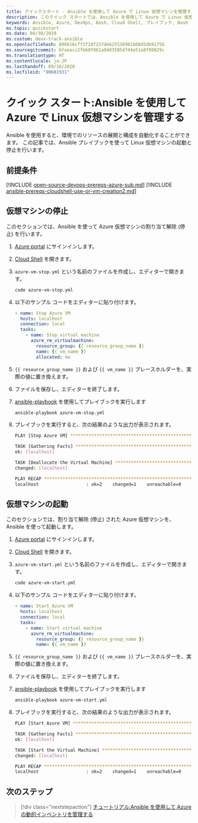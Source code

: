 ```yaml
---
title: クイックスタート - Ansible を使用して Azure で Linux 仮想マシンを管理する
description: このクイック スタートでは、Ansible を使用して Azure で Linux 仮想マシンを管理する方法について説明します
keywords: Ansible, Azure, DevOps, Bash, Cloud Shell, プレイブック, Bash
ms.topic: quickstart
ms.date: 04/30/2019
ms.custom: devx-track-ansible
ms.openlocfilehash: 896616cff3f2df237de625536981b08d5db9175b
ms.sourcegitcommit: bfaeacc2fb68f861a9403585d744e51a8f99829c
ms.translationtype: HT
ms.contentlocale: ja-JP
ms.lasthandoff: 09/16/2020
ms.locfileid: "90681931"
---
```

# <a name="quickstart-manage-linux-virtual-machines-in-azure-using-ansible"></a>クイック スタート:Ansible を使用して Azure で Linux 仮想マシンを管理する

Ansible を使用すると、環境でのリソースの展開と構成を自動化することができます。 この記事では、Ansible プレイブックを使って Linux 仮想マシンの起動と停止を行います。 

## <a name="prerequisites"></a>前提条件

[!INCLUDE [open-source-devops-prereqs-azure-sub.md](../includes/open-source-devops-prereqs-azure-subscription.md)]
[!INCLUDE [ansible-prereqs-cloudshell-use-or-vm-creation2.md](includes/ansible-prereqs-cloudshell-use-or-vm-creation2.md)]

## <a name="stop-a-virtual-machine"></a>仮想マシンの停止

このセクションでは、Ansible を使って Azure 仮想マシンの割り当て解除 (停止) を行います。

1. [Azure portal](https://go.microsoft.com/fwlink/p/?LinkID=525040) にサインインします。

1. [Cloud Shell](/azure/cloud-shell/overview) を開きます。

1. `azure-vm-stop.yml` という名前のファイルを作成し、エディターで開きます。

    ```bash
    code azure-vm-stop.yml
    ```

1. 以下のサンプル コードをエディターに貼り付けます。

    ```yaml
    - name: Stop Azure VM
      hosts: localhost
      connection: local
      tasks:
        - name: Stop virtual machine
          azure_rm_virtualmachine:
            resource_group: {{ resource_group_name }}
            name: {{ vm_name }}
            allocated: no
    ```

1. `{{ resource_group_name }}` および `{{ vm_name }}` プレースホルダーを、実際の値に置き換えます。

1. ファイルを保存し、エディターを終了します。

1. [ansible-playbook](https://docs.ansible.com/ansible/latest/cli/ansible-playbook.html) を使用してプレイブックを実行します

    ```bash
    ansible-playbook azure-vm-stop.yml
    ```

1. プレイブックを実行すると、次の結果のような出力が表示されます。

    ```bash
    PLAY [Stop Azure VM] ********************************************************

    TASK [Gathering Facts] ******************************************************
    ok: [localhost]

    TASK [Deallocate the Virtual Machine] ***************************************
    changed: [localhost]

    PLAY RECAP ******************************************************************
    localhost                  : ok=2    changed=1    unreachable=0    failed=0
    ```

## <a name="start-a-virtual-machine"></a>仮想マシンの起動

このセクションでは、割り当て解除 (停止) された Azure 仮想マシンを、Ansible を使って起動します。

1. [Azure portal](https://go.microsoft.com/fwlink/p/?LinkID=525040) にサインインします。

1. [Cloud Shell](/azure/cloud-shell/overview) を開きます。

1. `azure-vm-start.yml` という名前のファイルを作成し、エディターで開きます。

    ```bash
    code azure-vm-start.yml
    ```

1. 以下のサンプル コードをエディターに貼り付けます。

    ```yaml
    - name: Start Azure VM
      hosts: localhost
      connection: local
      tasks:
        - name: Start virtual machine
          azure_rm_virtualmachine:
            resource_group: {{ resource_group_name }}
            name: {{ vm_name }}
    ```

1. `{{ resource_group_name }}` および `{{ vm_name }}` プレースホルダーを、実際の値に置き換えます。

1. ファイルを保存し、エディターを終了します。

1. [ansible-playbook](https://docs.ansible.com/ansible/latest/cli/ansible-playbook.html) を使用してプレイブックを実行します

    ```bash
    ansible-playbook azure-vm-start.yml
    ```

1. プレイブックを実行すると、次の結果のような出力が表示されます。

    ```bash
    PLAY [Start Azure VM] ********************************************************

    TASK [Gathering Facts] ******************************************************
    ok: [localhost]

    TASK [Start the Virtual Machine] ********************************************
    changed: [localhost]

    PLAY RECAP ******************************************************************
    localhost                  : ok=2    changed=1    unreachable=0    failed=0
    ```

## <a name="next-steps"></a>次のステップ

> [!div class="nextstepaction"] 
> [チュートリアル:Ansible を使用して Azure の動的インベントリを管理する](./dynamic-inventory-configure.md)